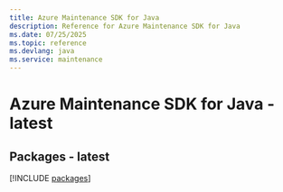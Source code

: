 ```yaml
---
title: Azure Maintenance SDK for Java
description: Reference for Azure Maintenance SDK for Java
ms.date: 07/25/2025
ms.topic: reference
ms.devlang: java
ms.service: maintenance
---
```

# Azure Maintenance SDK for Java - latest
## Packages - latest
[!INCLUDE [packages](maintenance-index.md)]